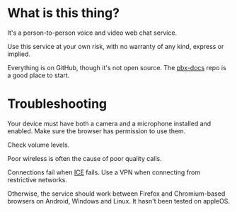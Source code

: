 # What is this thing?

It's a person-to-person
voice and video
web chat service.

Use this service at your own risk,
with no warranty of any kind,
express or implied.

Everything is on GitHub,
though it's not open source.
The
[pbx-docs](https://github.com/tessercat/pbx-docs "PBX docs on GitHub")
repo
is a good place to start.


# Troubleshooting

Your device must have
both a camera and a microphone
installed and enabled.
Make sure the browser
has permission to use them.

Check volume levels.

Poor wireless is often the cause of poor quality calls.

Connections fail when 
[ICE](https://webrtc.org/getting-started/peer-connections#ice_candidates "ICE candidates")
fails.
Use a VPN
when connecting
from restrictive networks.

Otherwise,
the service should work between
Firefox and Chromium-based browsers
on Android, Windows and Linux.
It hasn't been tested on appleOS.
